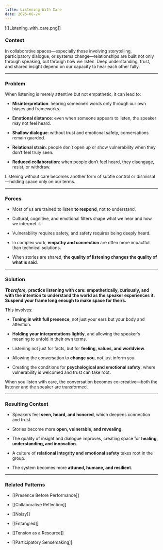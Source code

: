 ```yaml
---
title: Listening With Care
date: 2025-06-24
---
```


![[Listening_with_care.png]]
### **Context**

In collaborative spaces—especially those involving storytelling, participatory dialogue, or systems change—relationships are built not only through speaking, but through how we listen. Deep understanding, trust, and shared insight depend on our capacity to hear each other fully.

---

### **Problem**

When listening is merely attentive but not empathetic, it can lead to:

- **Misinterpretation**: hearing someone’s words only through our own biases and frameworks.

- **Emotional distance**: even when someone appears to listen, the speaker may not feel heard.

- **Shallow dialogue**: without trust and emotional safety, conversations remain guarded.

- **Relational strain**: people don’t open up or show vulnerability when they don’t feel truly seen.

- **Reduced collaboration**: when people don’t feel heard, they disengage, resist, or withdraw.


Listening without care becomes another form of subtle control or dismissal—holding space only on our terms.

---

### **Forces**

- Most of us are trained to listen **to respond**, not to understand.

- Cultural, cognitive, and emotional filters shape what we hear and how we interpret it.

- Vulnerability requires safety, and safety requires being deeply heard.

- In complex work, **empathy and connection** are often more impactful than technical solutions.

- When stories are shared, **the quality of listening changes the quality of what is said**.


---

### **Solution**

***Therefore,*** **practice listening with care: empathetically, curiously, and with the intention to understand the world as the speaker experiences it. Suspend your frame long enough to make space for theirs.**

This involves:

- **Tuning in with full presence**, not just your ears but your body and attention.

- **Holding your interpretations lightly**, and allowing the speaker’s meaning to unfold in their own terms.

- Listening not just for facts, but for **feeling, values, and worldview**.

- Allowing the conversation to **change you**, not just inform you.

- Creating the conditions for **psychological and emotional safety**, where vulnerability is welcomed and trust can take root.


When you listen with care, the conversation becomes co-creative—both the listener and the speaker are transformed.

---

### **Resulting Context**

- Speakers feel **seen, heard, and honored**, which deepens connection and trust.

- Stories become more **open, vulnerable, and revealing**.

- The quality of insight and dialogue improves, creating space for **healing, understanding, and innovation**.

- A culture of **relational integrity and emotional safety** takes root in the group.

- The system becomes more **attuned, humane, and resilient**.


---

### **Related Patterns**

- [[Presence Before Performance]]

- [[Collaborative Reflection]]

- [[Noisy]]

- [[Entangled]]

- [[Tension as a Resource]]

- [[Participatory Sensemaking]]